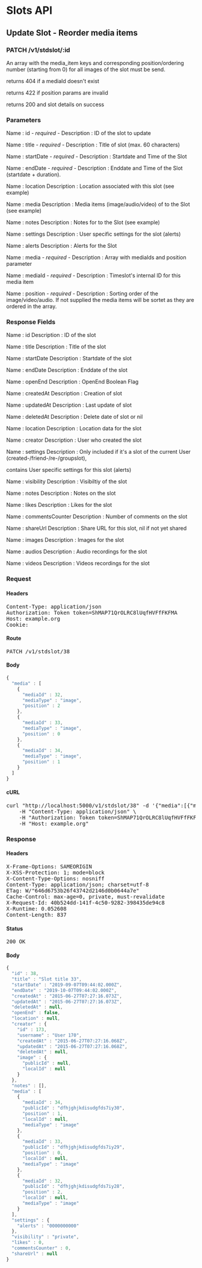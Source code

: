 # Slots API

## Update Slot - Reorder media items

### PATCH /v1/stdslot/:id

An array with the media_item keys and corresponding position/ordering number (starting from 0) for all images of the slot must be send.

returns 404 if a mediaId doesn&#39;t exist

returns 422 if position params are invalid

returns 200 and slot details on success

### Parameters

Name : id *- required -*
Description : ID of the slot to update

Name : title *- required -*
Description : Title of slot (max. 60 characters)

Name : startDate *- required -*
Description : Startdate and Time of the Slot

Name : endDate *- required -*
Description : Enddate and Time of the Slot (startdate + duration).

Name : location
Description : Location associated with this slot (see example)

Name : media
Description : Media items (image/audio/video) of to the Slot (see example)

Name : notes
Description : Notes for to the Slot (see example)

Name : settings
Description : User specific settings for the slot (alerts)

Name : alerts
Description : Alerts for the Slot

Name : media *- required -*
Description : Array with mediaIds and position parameter

Name : mediaId *- required -*
Description : Timeslot&#39;s internal ID for this media item

Name : position *- required -*
Description : Sorting order of the image/video/audio. If not supplied the media items will be sortet as they are ordered in the array.


### Response Fields

Name : id
Description : ID of the slot

Name : title
Description : Title of the slot

Name : startDate
Description : Startdate of the slot

Name : endDate
Description : Enddate of the slot

Name : openEnd
Description : OpenEnd Boolean Flag

Name : createdAt
Description : Creation of slot

Name : updatedAt
Description : Last update of slot

Name : deletedAt
Description : Delete date of slot or nil

Name : location
Description : Location data for the slot

Name : creator
Description : User who created the slot

Name : settings
Description : Only included if it&#39;s a slot of the current User (created-/friend-/re-/groupslot),

contains User specific settings for this slot (alerts)

Name : visibility
Description : Visibiltiy of the slot

Name : notes
Description : Notes on the slot

Name : likes
Description : Likes for the slot

Name : commentsCounter
Description : Number of comments on the slot

Name : shareUrl
Description : Share URL for this slot, nil if not yet shared

Name : images
Description : Images for the slot

Name : audios
Description : Audio recordings for the slot

Name : videos
Description : Videos recordings for the slot

### Request

#### Headers

<pre>Content-Type: application/json
Authorization: Token token=ShMAP71QrOLRC8lUqfHVFfFKFMA
Host: example.org
Cookie: </pre>

#### Route

<pre>PATCH /v1/stdslot/38</pre>

#### Body
```javascript
{
  "media" : [
    {
      "mediaId" : 32,
      "mediaType" : "image",
      "position" : 2
    },
    {
      "mediaId" : 33,
      "mediaType" : "image",
      "position" : 0
    },
    {
      "mediaId" : 34,
      "mediaType" : "image",
      "position" : 1
    }
  ]
}
```


#### cURL

<pre class="request">curl &quot;http://localhost:5000/v1/stdslot/38&quot; -d &#39;{&quot;media&quot;:[{&quot;mediaId&quot;:32,&quot;mediaType&quot;:&quot;image&quot;,&quot;position&quot;:2},{&quot;mediaId&quot;:33,&quot;mediaType&quot;:&quot;image&quot;,&quot;position&quot;:0},{&quot;mediaId&quot;:34,&quot;mediaType&quot;:&quot;image&quot;,&quot;position&quot;:1}]}&#39; -X PATCH \
	-H &quot;Content-Type: application/json&quot; \
	-H &quot;Authorization: Token token=ShMAP71QrOLRC8lUqfHVFfFKFMA&quot; \
	-H &quot;Host: example.org&quot;</pre>

### Response

#### Headers

<pre>X-Frame-Options: SAMEORIGIN
X-XSS-Protection: 1; mode=block
X-Content-Type-Options: nosniff
Content-Type: application/json; charset=utf-8
ETag: W/&quot;646d6753b26f43742d2146d0b0644a7e&quot;
Cache-Control: max-age=0, private, must-revalidate
X-Request-Id: 40b524dd-141f-4c50-9282-398435de94c8
X-Runtime: 0.052608
Content-Length: 837</pre>

#### Status

<pre>200 OK</pre>

#### Body

```javascript
{
  "id" : 38,
  "title" : "Slot title 33",
  "startDate" : "2019-09-07T09:44:02.000Z",
  "endDate" : "2019-10-07T09:44:02.000Z",
  "createdAt" : "2015-06-27T07:27:16.073Z",
  "updatedAt" : "2015-06-27T07:27:16.073Z",
  "deletedAt" : null,
  "openEnd" : false,
  "location" : null,
  "creator" : {
    "id" : 173,
    "username" : "User 170",
    "createdAt" : "2015-06-27T07:27:16.068Z",
    "updatedAt" : "2015-06-27T07:27:16.068Z",
    "deletedAt" : null,
    "image" : {
      "publicId" : null,
      "localId" : null
    }
  },
  "notes" : [],
  "media" : [
    {
      "mediaId" : 34,
      "publicId" : "dfhjghjkdisudgfds7iy30",
      "position" : 1,
      "localId" : null,
      "mediaType" : "image"
    },
    {
      "mediaId" : 33,
      "publicId" : "dfhjghjkdisudgfds7iy29",
      "position" : 0,
      "localId" : null,
      "mediaType" : "image"
    },
    {
      "mediaId" : 32,
      "publicId" : "dfhjghjkdisudgfds7iy28",
      "position" : 2,
      "localId" : null,
      "mediaType" : "image"
    }
  ],
  "settings" : {
    "alerts" : "0000000000"
  },
  "visibility" : "private",
  "likes" : 0,
  "commentsCounter" : 0,
  "shareUrl" : null
}
```
